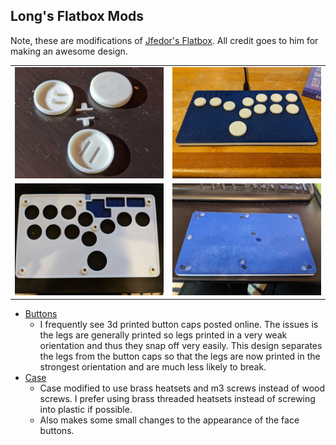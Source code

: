 Long's Flatbox Mods
-----------------
Note, these are modifications of [Jfedor's Flatbox](https://github.com/jfedor2/flatbox).  All credit goes to him for making an awesome design.  

<table width=100%>
<TR>
<TD width=50% align="center"><img src="Buttons/images/buttons.jpg"></TD>
<TD width=50% align="center"><img src="Rev4Case/images/assembled.jpg"></TD>
</TR>
<TR>
<TD width=50% align="center"><img src="Rev4Case/images/inside_top.jpg"></TD>
<TD width=50% align="center"><img src="Rev4Case/images/rear.jpg"></TD>
</TR>
</TABLE>

 - [Buttons](Buttons/)
   - I frequently see 3d printed button caps posted online.  The issues is the legs are generally printed so legs printed in a very weak orientation and thus they snap off very easily.  This design separates the legs from the button caps so that the legs are now printed in the strongest orientation and are much less likely to break.
 - [Case](Rev4Case/)
   - Case modified to use brass heatsets and m3 screws instead of wood screws.  I prefer using brass threaded heatsets instead of screwing into plastic if possible.
   - Also makes some small changes to the appearance of the face buttons.
